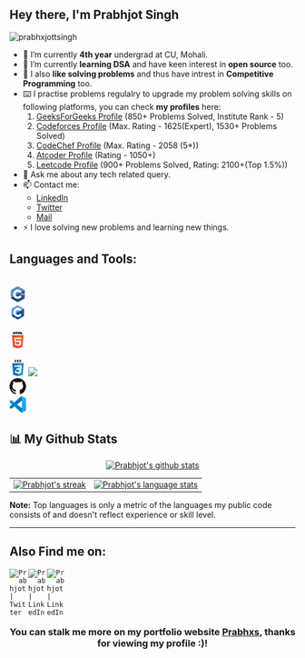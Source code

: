 ## Hey there, I'm Prabhjot Singh
<p align="left"> <img src="https://komarev.com/ghpvc/?username=prabhxjottsingh" alt="prabhxjottsingh" /> </p>

- 📄 I’m currently **4th year** undergrad at CU, Mohali.
- 🌱 I’m currently **learning DSA** and have keen interest in **open source** too.
- 📘 I also **like solving problems** and thus have intrest in **Competitive Programming** too.
- ⌨️ I practise problems regulalry to upgrade my problem solving skills on following platforms, you can check **my profiles** here: 
     1. [GeeksForGeeks Profile](https://auth.geeksforgeeks.org/user/prabhxs) (850+ Problems Solved, Institute Rank - 5)
     2. [Codeforces Profile](https://codeforces.com/profile/Prabhxs) (Max. Rating - 1625(Expert), 1530+ Problems Solved)
     3. [CodeChef Profile](https://www.codechef.com/users/cu_np_2558) (Max. Rating - 2058 (5*))
     4. [Atcoder Profile](https://atcoder.jp/users/prabhxs) (Rating - 1050+)
     5. [Leetcode Profile](https://leetcode.com/prabhxs/) (900+ Problems Solved, Rating: 2100+(Top 1.5%))
- 💬 Ask me about any tech related query.
- 📫 Contact me: 
     - [LinkedIn](https://www.linkedin.com/in/prabhxjottsingh/)
     - [Twitter](https://twitter.com/Prabhxs)
     - <a href="mailto:prabhx.jott@gmail.com">Mail</a>
- ⚡ I love solving new problems and learning new things.

## Languages and Tools:

<code>  <img height="29" src="https://raw.githubusercontent.com/github/explore/80688e429a7d4ef2fca1e82350fe8e3517d3494d/topics/cpp/cpp.png">  </code> 
<code><img height="29" src="https://raw.githubusercontent.com/github/explore/80688e429a7d4ef2fca1e82350fe8e3517d3494d/topics/c/c.png">  </code>
<code>  <img height="29" src="https://raw.githubusercontent.com/github/explore/80688e429a7d4ef2fca1e82350fe8e3517d3494d/topics/html/html.png"> </code>
<code>  <img height="29" src="https://raw.githubusercontent.com/github/explore/80688e429a7d4ef2fca1e82350fe8e3517d3494d/topics/css/css.png"></code>
<code><img height="29" src="https://img.icons8.com/color/48/000000/git.png"></code>
<code>  <img height="29" src="https://raw.githubusercontent.com/github/explore/78df643247d429f6cc873026c0622819ad797942/topics/github/github.png"></code>
<code>  <img height="29" src="https://raw.githubusercontent.com/github/explore/80688e429a7d4ef2fca1e82350fe8e3517d3494d/topics/visual-studio-code/visual-studio-code.png"></code> 
<br>


## 📊 My Github Stats


<p align="center">
    <a href="https://prabhxjottsingh.github.io/prabh-portfolio/" target="_blank">
        <img src="https://github-readme-stats.vercel.app/api?username=prabhxjottsingh&show_icons=true&include_all_commits=true&theme=github_dark&hide_border=true" alt="Prabhjot's github stats">
      <a/>
</p>
 <table align="center" cellspacing="0" cellpadding="0" border="0">
  <tr>
    <td>
      <a href="https://github.com/prabhxjottsingh/github-readme-streak-stats">
        <img title="🔥 Get streak stats for your profile at git.io/streak-stats" alt="Prabhjot's streak" src="https://github-readme-streak-stats.herokuapp.com/?user=prabhxjottsingh&theme=black-ice&hide_border=true&stroke=0000&background=060A0CD0"/>
    </a>
      <a/>
    </td>
    <td>
      <a href="https://prabhxjottsingh.github.io/prabh-portfolio/" target="_blank" >
        <img src="https://github-readme-stats.vercel.app/api/top-langs/?username=prabhxjottsingh&theme=github_dark&layout=compact&hide_border=true" alt="Prabhjot's language stats">
      <a/>
    </td>
   </tr>
</table>
<b>Note:</b> Top languages is only a metric of the languages my public code consists of and doesn't reflect experience or skill level.

--- 

## Also Find me on:
<code>[<img align="left" alt="Prabhjot | Twitter" width="33px" src="https://cdn.jsdelivr.net/npm/simple-icons@v3/icons/twitter.svg" />][twitter][<img align="left" alt="Prabhjot | LinkedIn" width="33px" src="https://cdn.jsdelivr.net/npm/simple-icons@v3/icons/linkedin.svg" />][linkedin][<img align="left" alt="Prabhjot | LinkedIn" width="33px" src="https://cdn.jsdelivr.net/npm/simple-icons@v3/icons/instagram.svg" />][Instagram]
</code>

<br>

[twitter]: https://twitter.com/Prabhxs
[linkedin]: https://www.linkedin.com/in/prabhxjottsingh/
[github]: https://github.com/prabhxjottsingh
[instagram]: https://www.instagram.com/prabhxs/
<br>
<div align="center">

### You can stalk me more on my portfolio website [Prabhxs](https://prabhxjottsingh.github.io/prabh-portfolio/), thanks for viewing my profile :)!

</div>
